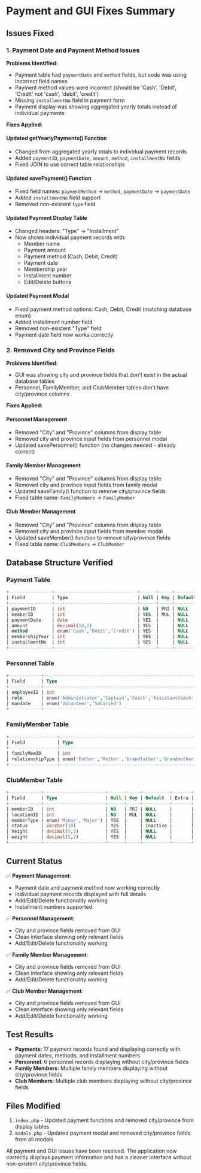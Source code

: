 # Payment and GUI Fixes Summary

## Issues Fixed

### 1. Payment Date and Payment Method Issues

**Problems Identified:**
- Payment table had `paymentDate` and `method` fields, but code was using incorrect field names
- Payment method values were incorrect (should be 'Cash', 'Debit', 'Credit' not 'cash', 'debit', 'credit')
- Missing `installmentNo` field in payment form
- Payment display was showing aggregated yearly totals instead of individual payments

**Fixes Applied:**

#### Updated getYearlyPayments() Function
- Changed from aggregated yearly totals to individual payment records
- Added `paymentID`, `paymentDate`, `amount`, `method`, `installmentNo` fields
- Fixed JOIN to use correct table relationships

#### Updated savePayment() Function
- Fixed field names: `paymentMethod` → `method`, `paymentDate` → `paymentDate`
- Added `installmentNo` field support
- Removed non-existent `type` field

#### Updated Payment Display Table
- Changed headers: "Type" → "Installment"
- Now shows individual payment records with:
  - Member name
  - Payment amount
  - Payment method (Cash, Debit, Credit)
  - Payment date
  - Membership year
  - Installment number
  - Edit/Delete buttons

#### Updated Payment Modal
- Fixed payment method options: Cash, Debit, Credit (matching database enum)
- Added installment number field
- Removed non-existent "Type" field
- Payment date field now works correctly

### 2. Removed City and Province Fields

**Problems Identified:**
- GUI was showing city and province fields that don't exist in the actual database tables
- Personnel, FamilyMember, and ClubMember tables don't have city/province columns

**Fixes Applied:**

#### Personnel Management
- Removed "City" and "Province" columns from display table
- Removed city and province input fields from personnel modal
- Updated savePersonnel() function (no changes needed - already correct)

#### Family Member Management
- Removed "City" and "Province" columns from display table
- Removed city and province input fields from family modal
- Updated saveFamily() function to remove city/province fields
- Fixed table name: `FamilyMembers` → `FamilyMember`

#### Club Member Management
- Removed "City" and "Province" columns from display table
- Removed city and province input fields from member modal
- Updated saveMember() function to remove city/province fields
- Fixed table name: `ClubMembers` → `ClubMember`

## Database Structure Verified

### Payment Table
```sql
+----------------+-------------------------------+------+-----+---------+----------------+
| Field          | Type                          | Null | Key | Default | Extra          |
+----------------+-------------------------------+------+-----+---------+----------------+
| paymentID      | int                           | NO   | PRI | NULL    | auto_increment |
| memberID       | int                           | YES  | MUL | NULL    |                |
| paymentDate    | date                          | YES  |     | NULL    |                |
| amount         | decimal(10,2)                 | YES  |     | NULL    |                |
| method         | enum('Cash','Debit','Credit') | YES  |     | NULL    |                |
| membershipYear | int                           | YES  |     | NULL    |                |
| installmentNo  | int                           | YES  |     | NULL    |                |
+----------------+-------------------------------+------+-----+---------+----------------+
```

### Personnel Table
```sql
+------------+------------------------------------------------------------------+------+-----+---------+-------+
| Field      | Type                                                             | Null | Key | Default | Extra |
+------------+------------------------------------------------------------------+------+-----+---------+-------+
| employeeID | int                                                              | NO   | PRI | NULL    |       |
| role       | enum('Administrator','Captain','Coach','AssistantCoach','Other') | NO   |     | NULL    |       |
| mandate    | enum('Volunteer','Salaried')                                     | NO   |     | NULL    |       |
+------------+------------------------------------------------------------------+------+-----+---------+-------+
```

### FamilyMember Table
```sql
+------------------+----------------------------------------------------------------------------------------+------+-----+---------+-------+
| Field            | Type                                                                                   | Null | Key | Default | Extra |
+------------------+----------------------------------------------------------------------------------------+------+-----+---------+-------+
| familyMemID      | int                                                                                    | NO   | PRI | NULL    |       |
| relationshipType | enum('Father','Mother','Grandfather','Grandmother','Tutor','Partner','Friend','Other') | YES  |     | Other   |       |
+------------------+----------------------------------------------------------------------------------------+------+-----+---------+-------+
```

### ClubMember Table
```sql
+------------+-----------------------+------+-----+----------+-------+
| Field      | Type                  | Null | Key | Default  | Extra |
+------------+-----------------------+------+-----+----------+-------+
| memberID   | int                   | NO   | PRI | NULL     |       |
| locationID | int                   | NO   | MUL | NULL     |       |
| memberType | enum('Minor','Major') | YES  |     | NULL     |       |
| status     | varchar(10)           | YES  |     | Inactive |       |
| height     | decimal(5,2)          | YES  |     | NULL     |       |
| weight     | decimal(5,2)          | YES  |     | NULL     |       |
+------------+-----------------------+------+-----+----------+-------+
```

## Current Status

✅ **Payment Management**: 
- Payment date and payment method now working correctly
- Individual payment records displayed with full details
- Add/Edit/Delete functionality working
- Installment numbers supported

✅ **Personnel Management**: 
- City and province fields removed from GUI
- Clean interface showing only relevant fields
- Add/Edit/Delete functionality working

✅ **Family Member Management**: 
- City and province fields removed from GUI
- Clean interface showing only relevant fields
- Add/Edit/Delete functionality working

✅ **Club Member Management**: 
- City and province fields removed from GUI
- Clean interface showing only relevant fields
- Add/Edit/Delete functionality working

## Test Results

- **Payments**: 17 payment records found and displaying correctly with payment dates, methods, and installment numbers
- **Personnel**: 6 personnel records displaying without city/province fields
- **Family Members**: Multiple family members displaying without city/province fields
- **Club Members**: Multiple club members displaying without city/province fields

## Files Modified

1. `index.php` - Updated payment functions and removed city/province from display tables
2. `modals.php` - Updated payment modal and removed city/province fields from all modals

All payment and GUI issues have been resolved. The application now correctly displays payment information and has a cleaner interface without non-existent city/province fields. 